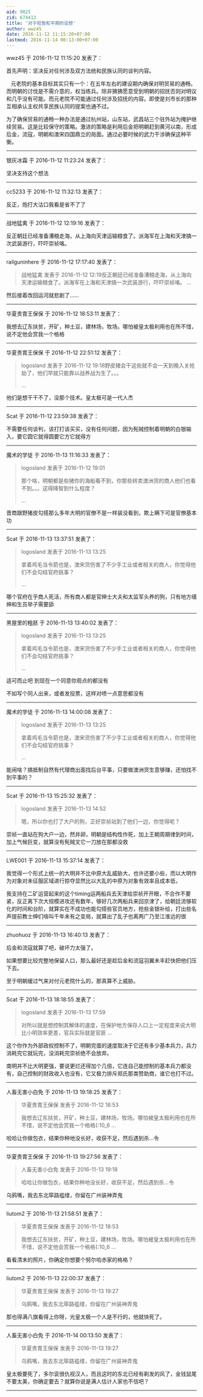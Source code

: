 ```yaml
---
aid: 9025
zid: 674413
title: '对于短暂和平期的设想'
author: wwz45
date: 2016-11-12 11:15:20+07:00
lastmod: 2016-11-14 00:13:00+07:00
---
```


wwz45 于 2016-11-12 11:15:20 发表了：

首先声明：坚决反对任何涉及双方法统和民族认同的谈判内容。

   元老院的基本目标其实只有一个：在五年左右的建设期内确保对明贸易的通畅。而明朝的讨伐是不需介意的，权当练兵。除非狒狒愿意受到明朝的招抚否则对明议和几乎没有可能。而元老院不可能通过任何涉及招抚的内容。即使是刘市长的那种互相承认主权共享民族认同的提案也通不过。

为了确保贸易的通畅一种办法是通过杭州站，山东站，武昌站三个驻外站为掩护继续贸易。这是比较保守的策略。激进的策略是利用后金把明朝赶到黄河以南，形成后金，流寇，明朝和澳宋四国鼎立的局面。通过必要时候的武力干涉确保这种平衡。

---------

银灰冰霜 于 2016-11-12 11:23:24 发表了：

坚决支持这个想法

---------

cc5233 于 2016-11-12 11:32:13 发表了：

反正，炮打大沽口我看是省不了了

---------

战地猛禽 于 2016-11-12 12:19:16 发表了：

反正朝廷已经准备漕粮走海，从上海向天津运输粮食了。派海军在上海和天津搞一次武装游行，吓吓崇祯咯。

---------

railguninhere 于 2016-11-12 17:17:40 发表了：

> 战地猛禽 发表于 2016-11-12 12:19反正朝廷已经准备漕粮走海，从上海向天津运输粮食了。派海军在上海和天津搞一次武装游行，吓吓崇祯咯。 ...



然后接着改回运河就悲剧了……

---------

华夏贵胄王保保 于 2016-11-12 18:53:11 发表了：

我想去辽东扶贫，开矿，种土豆，建林场，牧场。哪怕被皇太极利用也在所不惜，说不定他会赏我一个格格

---------

华夏贵胄王保保 于 2016-11-12 22:51:12 发表了：

> logosland 发表于 2016-11-12 19:18野皮猪会干这些就不会一天到晚入关抢劫了，他们早就只能靠以战养战为生了。。。
> 
> ...



他们是想干干不了，没那个技术。皇太极可是一代人杰

---------

Scat 于 2016-11-12 23:59:38 发表了：

不需要任何谈判，该打打该买买，没有任何问题，因为髡贼控制着明朝的白银输入，要它圆它就得圆要它方它就得方

---------

魔术的学徒 于 2016-11-13 11:16:33 发表了：

> logosland 发表于 2016-11-12 19:01
> 
> 那个啥，明朝都是些猪你的海船看不到，你那些转卖澳洲货的商人他们也看不到。。。这得降智到什么程度？
> 
> ...



晋商跟野猪皮勾搭那么多年大明的官僚不是一样装没看到，欺上瞒下可是官僚基本功

---------

Scat 于 2016-11-13 13:37:51 发表了：

> logosland 发表于 2016-11-13 13:25
> 
> 拿着鸡毛当令箭也是，澳宋货伤害了不少手工业或者相关的商人，你觉得他们不会勾结官府挑事？
> 
> ...



哪个官府在乎商人死活，所有商人都是官绅士大夫和太监军头养的狗，只有地方缙绅和生员举子需要舔

---------

黑屋里的粗胚 于 2016-11-13 13:40:02 发表了：

> logosland 发表于 2016-11-13 13:25
> 
> 拿着鸡毛当令箭也是，澳宋货伤害了不少手工业或者相关的商人，你觉得他们不会勾结官府挑事？
> 
> ...



适可而止吧 到现在一个同意你观点的都没有

不如写个同人出来，或者发投票，这样对喷一点意思都没有

---------

魔术的学徒 于 2016-11-13 14:00:08 发表了：

> logosland 发表于 2016-11-13 13:25
> 
> 拿着鸡毛当令箭也是，澳宋货伤害了不少手工业或者相关的商人，你觉得他们不会勾结官府挑事？
> 
> ...



能闹啥？搞抵制自然有代理商出面找后台平事，只要做澳洲货生意够赚，还怕找不到平事的？

---------

Scat 于 2016-11-13 15:25:32 发表了：

> logosland 发表于 2016-11-13 14:52
> 
> 嗯，所以你也打了大户的狗，正好崇祯站到了他们一边，你觉得呢？



崇祯一直站在狗大户一边，然并卵，明朝是结构性作死，加上王朝周期律到时间，加上气候巨变，就算没有髡贼叉它一刀放在那都没救

---------

LWE001 于 2016-11-13 15:37:14 发表了：

我觉得一个形式上统一的大明并不比中原大乱威胁大，也许还要小些，而以大明作为对象对未征服区域进行掠夺显然比以大乱的中原为对象有效率且成本低，

我支持在二矿运营起来的这个timing运两船兵去天津给崇祯开开眼，不合作不要紧，反正离下次大规模进攻还有数年，够好几次两船兵来回京津了，给朝廷流够软化的时间和台阶，就算实在不成功也能勾搭些官员地方，抢些金银补给，打出些名声提前教士绅们啥叫千年未有之变局，就算出了乱子也离两广乃至江淮远的很

---------

zhuohuoz 于 2016-11-13 16:40:13 发表了：

后金和流寇就算了吧，破坏力太强了。

如果想要比较完整地保留人口，那么最好还是趁后金和流寇羽翼未丰赶快把他们压下去。

至于明朝缓过气来对付元老院什么的，那真算不上威胁。

---------

Scat 于 2016-11-13 18:18:55 发表了：

> logosland 发表于 2016-11-13 17:59
> 
> 对所以就是想控制其解体的速度，在保护地方保存人口上一定程度来说大明比小明效率更差，官兵实际就是官匪 ...



这个你作为外部政权控制不了，明朝完蛋的速度取决于它还有多少基本兵力，兵力消耗完它就玩完，没消耗完崇祯绝不会放弃。

南明并不比大明更强，要说更烂还得加个几倍，它连自己能控制的基本兵力都没有，自己控制的财政收入也没有，它又极力排斥郑氏那类赞助商，谁它也打不过。

---------

人畜无害小白免 于 2016-11-13 19:18:25 发表了：

> 华夏贵胄王保保 发表于 2016-11-12 18:53
> 
> 我想去辽东扶贫，开矿，种土豆，建林场，牧场。哪怕被皇太极利用也在所不惜，说不定他会赏我一个格格{:10\_6 ...



哈哈让你做包衣，结果你种地没长好，收获不足，然后遇到杀...令

---------

华夏贵胄王保保 于 2016-11-13 19:27:56 发表了：

> 人畜无害小白免 发表于 2016-11-13 19:18
> 
> 哈哈让你做包衣，结果你种地没长好，收获不足，然后遇到杀...令



乌鸦嘴，我去东北筚路褴缕，你留在广州装神弄鬼

---------

liutom2 于 2016-11-13 21:58:51 发表了：

> 华夏贵胄王保保 发表于 2016-11-12 18:53
> 
> 我想去辽东扶贫，开矿，种土豆，建林场，牧场。哪怕被皇太极利用也在所不惜，说不定他会赏我一个格格{:10\_6 ...



看看清末的照片，你确定你想要个努尔哈赤家的格格？

---------

liutom2 于 2016-11-13 22:00:37 发表了：

> 华夏贵胄王保保 发表于 2016-11-13 19:27
> 
> 乌鸦嘴，我去东北筚路褴缕，你留在广州装神弄鬼



那也得满八旗看得上你呀，光皇太极一个人是不行的，他就快死了。

---------

人畜无害小白免 于 2016-11-14 00:13:50 发表了：

> 华夏贵胄王保保 发表于 2016-11-13 19:27
> 
> 乌鸦嘴，我去东北筚路褴缕，你留在广州装神弄鬼



皇太极要死了，多尔衮很仇视汉人，而且这时的东北已经有剃发的风了，金钱鼠尾不要太美，你确定要去？就算你说是满人估计人家也不信吧？

---------

